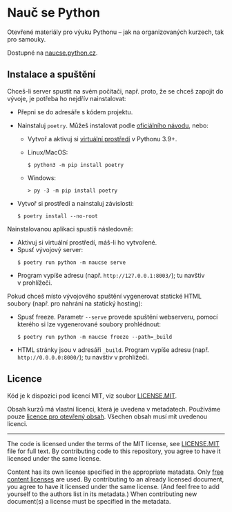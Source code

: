 # Nauč se Python

Otevřené materiály pro výuku Pythonu – jak na organizovaných kurzech,
tak pro samouky.

Dostupné na [naucse.python.cz](https://naucse.python.cz).


## Instalace a spuštění

Chceš-li server spustit na svém počítači, např. proto, že se chceš zapojit
do vývoje, je potřeba ho nejdřív nainstalovat:

* Přepni se do adresáře s kódem projektu.
* Nainstaluj `poetry`. Můžeš instalovat podle [oficiálního návodu](https://python-poetry.org/docs/#installation), nebo:

  * Vytvoř a aktivuj si [virtuální prostředí](https://naucse.python.cz/lessons/beginners/install/) v Pythonu 3.9+.

  * Linux/MacOS:

    ```console
    $ python3 -m pip install poetry
    ```

  * Windows:

    ```doscon
    > py -3 -m pip install poetry
    ```

* Vytvoř si prostředí a nainstaluj závislosti:

    ```console
    $ poetry install --no-root
    ```


Nainstalovanou aplikaci spustíš následovně:

* Aktivuj si virtuální prostředí, máš-li ho vytvořené.
* Spusť vývojový server:
  ```console
  $ poetry run python -m naucse serve
  ```
* Program vypíše adresu (např. `http://127.0.0.1:8003/`); tu navštiv v prohlížeči.

Pokud chceš místo vývojového spuštění vygenerovat statické HTML soubory (např. pro nahrání na statický hosting):

* Spusť freeze. Parametr `--serve` provede spuštění webserveru, pomocí kterého si lze vygenerované soubory prohlédnout:
  ```console
  $ poetry run python -m naucse freeze --path=_build
  ```
* HTML stránky jsou v adresáři `_build`.
  Program vypíše adresu (např. `http://0.0.0.0:8000/`); tu navštiv v prohlížeči.


## Licence

Kód je k dispozici pod licencí MIT, viz soubor [LICENSE.MIT].

Obsah kurzů má vlastní licenci, která je uvedena v metadatech.
Používáme pouze [licence pro otevřený obsah][free content licenses].
Všechen obsah musí mít uvedenou licenci.

---

The code is licensed under the terms of the MIT license, see [LICENSE.MIT] file
for full text. By contributing code to this repository, you agree to have it
licensed under the same license.

Content has its own license specified in the appropriate matadata.
Only [free content licenses] are used. By contributing to an already licensed
document, you agree to have it licensed under the same license.
(And feel free to add yourself to the authors list in its metadata.)
When contributing new document(s) a license must be specified in the metadata.

[LICENSE.MIT]: https://github.com/pyvec/naucse.python.cz/blob/master/LICENSE.MIT
[free content licenses]: https://en.wikipedia.org/wiki/List_of_free_content_licenses

